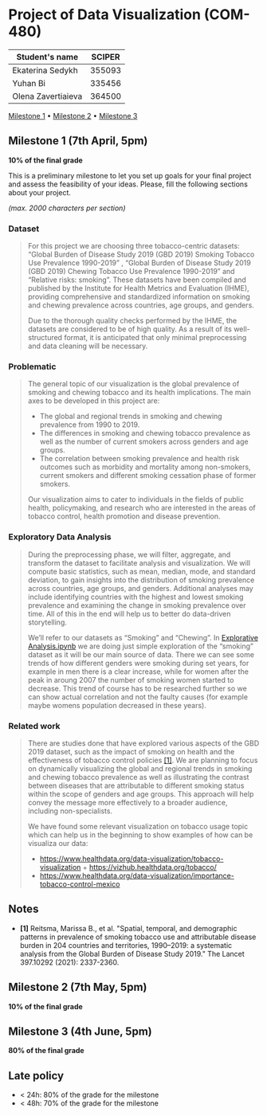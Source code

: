 # Project of Data Visualization (COM-480)

| Student's name | SCIPER |
| -------------- | ------ |
| Ekaterina Sedykh | 355093 |
| Yuhan Bi | 335456 |
| Olena Zavertiaieva | 364500 |

[Milestone 1](#milestone-1) • [Milestone 2](#milestone-2) • [Milestone 3](#milestone-3)

## Milestone 1 (7th April, 5pm)

**10% of the final grade**

This is a preliminary milestone to let you set up goals for your final project and assess the feasibility of your ideas.
Please, fill the following sections about your project.

*(max. 2000 characters per section)*

### Dataset

> For this project we are choosing three tobacco-centric datasets:  “Global Burden of Disease Study 2019 (GBD 2019) Smoking Tobacco Use Prevalence 1990-2019” ,  “Global Burden of Disease Study 2019 (GBD 2019) Chewing Tobacco Use Prevalence 1990-2019” and “Relative risks: smoking”. These datasets have been compiled and published by the Institute for Health Metrics and Evaluation (IHME), providing comprehensive and standardized information on smoking and chewing prevalence across countries, age groups, and genders. 
>
> Due to the thorough quality checks performed by the IHME, the datasets are considered to be of high quality. As a result of its well-structured format, it is anticipated that only minimal preprocessing and data cleaning will be necessary.


### Problematic

> The general topic of our visualization is the global prevalence of smoking and chewing tobacco and its health implications. The main axes to be developed in this project are:
> - The global and regional trends in smoking and chewing prevalence from 1990 to 2019.
> - The differences in smoking and chewing tobacco prevalence as well as the number of current smokers across genders and age groups.
> - The correlation between smoking prevalence and health risk outcomes such as morbidity and mortality among non-smokers, current smokers and different smoking cessation phase of former smokers.
>
> Our visualization aims to cater to individuals in the fields of public health, policymaking, and research who are interested in the areas of tobacco control, health promotion and disease prevention.


### Exploratory Data Analysis

> During the preprocessing phase, we will filter, aggregate, and transform the dataset to facilitate analysis and visualization. We will compute basic statistics, such as mean, median, mode, and standard deviation, to gain insights into the distribution of smoking prevalence across countries, age groups, and genders. Additional analyses may include identifying countries with the highest and lowest smoking prevalence and examining the change in smoking prevalence over time. All of this in the end will help us to better do data-driven storytelling.
>
> We’ll refer to our datasets as “Smoking” and “Chewing”. In [Explorative Analysis.ipynb](https://github.com/com-480-data-visualization/project-2023-vizhack/blob/master/Explorative%20Analysis.ipynb) we are doing just simple exploration of the “smoking” dataset as it will be our main source of data. There we can see some trends of how different genders were smoking during set years, for example in men there is a clear increase, while for women after the peak in aroung 2007 the number of smoking women started to decrease. This trend of course has to be researched further so we can show actual correlation and not the faulty causes (for example maybe womens population decreased in these years). 

### Related work


> There are studies done that have explored various aspects of the GBD 2019 dataset, such as the impact of smoking on health and the effectiveness of tobacco control policies [[1]](#Notes). We are planning to focus on dynamically visualizing the global and regional trends in smoking and chewing tobacco prevalence as well as illustrating the contrast between diseases that are attributable to different smoking status within the scope of genders and age groups. This approach will help convey the message more effectively to a broader audience, including non-specialists.
> 
> 
>  
> We have found some relevant visualization on tobacco usage topic which can help us in the beginning to show examples of how can be visualiza our data:
> - https://www.healthdata.org/data-visualization/tobacco-visualization + https://vizhub.healthdata.org/tobacco/
> - https://www.healthdata.org/data-visualization/importance-tobacco-control-mexico


## Notes

* **[1]** Reitsma, Marissa B., et al. "Spatial, temporal, and demographic patterns in prevalence of smoking tobacco use and attributable disease burden in 204 countries and territories, 1990–2019: a systematic analysis from the Global Burden of Disease Study 2019." The Lancet 397.10292 (2021): 2337-2360. 

## Milestone 2 (7th May, 5pm)

**10% of the final grade**


## Milestone 3 (4th June, 5pm)

**80% of the final grade**


## Late policy

- < 24h: 80% of the grade for the milestone
- < 48h: 70% of the grade for the milestone

